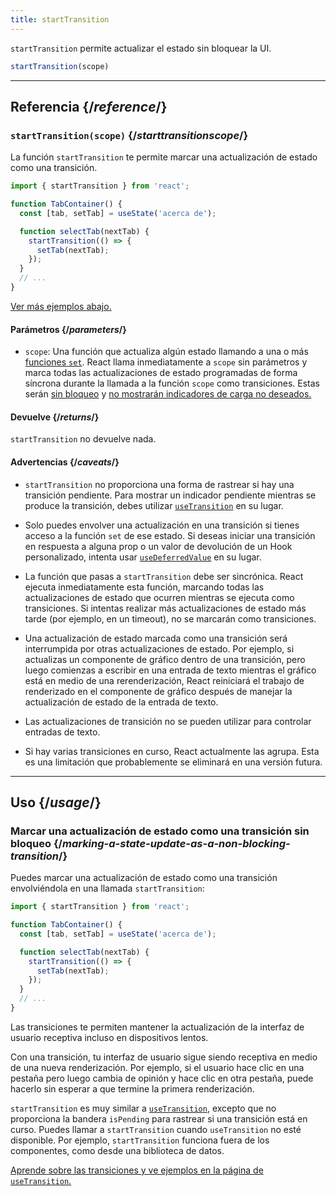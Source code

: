 ```yaml
---
title: startTransition
---
```


<Intro>

`startTransition` permite actualizar el estado sin bloquear la UI.

```js
startTransition(scope)
```

</Intro>

<InlineToc />

---

## Referencia {/*reference*/}

### `startTransition(scope)` {/*starttransitionscope*/}

La función `startTransition` te permite marcar una actualización de estado como una transición.

```js {7,9}
import { startTransition } from 'react';

function TabContainer() {
  const [tab, setTab] = useState('acerca de');

  function selectTab(nextTab) {
    startTransition(() => {
      setTab(nextTab);
    });
  }
  // ...
}
```

[Ver más ejemplos abajo.](#usage)

#### Parámetros {/*parameters*/}

* `scope`: Una función que actualiza algún estado llamando a una o más [funciones `set`](/reference/react/useState#setstate). React llama inmediatamente a `scope` sin parámetros y marca todas las actualizaciones de estado programadas de forma síncrona durante la llamada a la función `scope` como transiciones. Estas serán [sin bloqueo](/reference/react/useTransition#marking-a-state-update-as-a-non-blocking-transition) y [no mostrarán indicadores de carga no deseados.](/reference/react/useTransition#preventing-unwanted-loading-indicators)

#### Devuelve {/*returns*/}

`startTransition` no devuelve nada.

#### Advertencias {/*caveats*/}

* `startTransition` no proporciona una forma de rastrear si hay una transición pendiente. Para mostrar un indicador pendiente mientras se produce la transición, debes utilizar [`useTransition`](/reference/react/useTransition) en su lugar.

* Solo puedes envolver una actualización en una transición si tienes acceso a la función `set`  de ese estado. Si deseas iniciar una transición en respuesta a alguna prop o un valor de devolución de un Hook personalizado, intenta usar [`useDeferredValue`](/reference/react/usedeferredvalue) en su lugar.

* La función que pasas a `startTransition` debe ser sincrónica. React ejecuta inmediatamente esta función, marcando todas las actualizaciones de estado que ocurren mientras se ejecuta como transiciones. Si intentas realizar más actualizaciones de estado más tarde (por ejemplo, en un timeout), no se marcarán como transiciones.

* Una actualización de estado marcada como una transición será interrumpida por otras actualizaciones de estado. Por ejemplo, si actualizas un componente de gráfico dentro de una transición, pero luego comienzas a escribir en una entrada de texto mientras el gráfico está en medio de una rerenderización, React reiniciará el trabajo de renderizado en el componente de gráfico después de manejar la actualización de estado de la entrada de texto.

* Las actualizaciones de transición no se pueden utilizar para controlar entradas de texto.

* Si hay varias transiciones en curso, React actualmente las agrupa. Esta es una limitación que probablemente se eliminará en una versión futura.

---

## Uso {/*usage*/}

### Marcar una actualización de estado como una transición sin bloqueo {/*marking-a-state-update-as-a-non-blocking-transition*/}

Puedes marcar una actualización de estado como una transición envolviéndola en una llamada `startTransition`:

```js {7,9}
import { startTransition } from 'react';

function TabContainer() {
  const [tab, setTab] = useState('acerca de');

  function selectTab(nextTab) {
    startTransition(() => {
      setTab(nextTab);
    });
  }
  // ...
}
```

Las transiciones te permiten mantener la actualización de la interfaz de usuario receptiva incluso en dispositivos lentos.

Con una transición, tu interfaz de usuario sigue siendo receptiva en medio de una nueva renderización. Por ejemplo, si el usuario hace clic en una pestaña pero luego cambia de opinión y hace clic en otra pestaña, puede hacerlo sin esperar a que termine la primera renderización.

<Note>

`startTransition` es muy similar a [`useTransition`](/reference/react/useTransition), excepto que no proporciona la bandera `isPending` para rastrear si una transición está en curso. Puedes llamar a `startTransition` cuando `useTransition` no esté disponible. Por ejemplo, `startTransition` funciona fuera de los componentes, como desde una biblioteca de datos.

[Aprende sobre las transiciones y ve ejemplos en la página de `useTransition`.](/reference/react/useTransition)

</Note>
